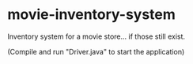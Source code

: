# movie-inventory-system
Inventory system for a movie store... if those still exist.

(Compile and run "Driver.java" to start the application)
